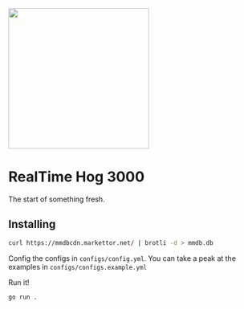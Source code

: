 <img src="https://github.com/MarketTor/livestream/assets/391319/d4a4964d-4b19-4605-b268-157366817863" width="280" height="280" />

# RealTime Hog 3000

The start of something fresh.

## Installing

```bash
curl https://mmdbcdn.markettor.net/ | brotli -d > mmdb.db
```

Config the configs in `configs/config.yml`. You can take a peak at the examples in `configs/configs.example.yml`

Run it!

```bash
go run .
```
